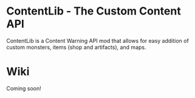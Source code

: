 # ContentLib - The Custom Content API
ContentLib is a Content Warning API mod that allows for easy addition of custom monsters, items (shop and artifacts), and maps.

# Wiki
Coming soon!